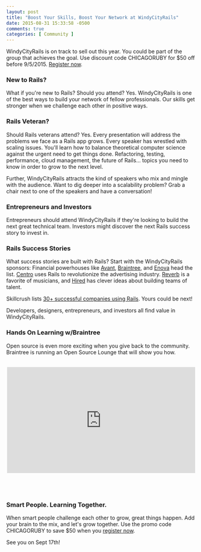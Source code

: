 ```yaml
---
layout: post
title: "Boost Your Skills, Boost Your Network at WindyCityRails"
date: 2015-08-31 15:33:58 -0500
comments: true
categories: [ Community ]
---
```

WindyCityRails is on track to sell out this year. You could be part of the group that achieves the goal. Use discount code CHICAGORUBY for $50 off before 9/5/2015. [Register now](https://www.windycityrails.org/register/).
<!--more-->

### New to Rails?

What if you're new to Rails? Should you attend? Yes. WindyCityRails is one of the best ways to build your network of fellow professionals. Our skills get stronger when we challenge each other in positive ways. 

### Rails Veteran?
Should Rails veterans attend? Yes. Every presentation will address the problems we face as a Rails app grows. Every speaker has wrestled with scaling issues. You'll learn how to balance theoretical computer science against the urgent need to get things done. Refactoring, testing, performance, cloud management, the future of Rails... topics you need to know in order to grow to the next level. 

Further, WindyCityRails attracts the kind of speakers who mix and mingle with the audience. Want to dig deeper into a scalability problem? Grab a chair next to one of the speakers and have a conversation!

### Entrepreneurs and Investors
Entrepreneurs should attend WindyCityRails if they're looking to build the next great technical team. Investors might discover the next Rails success story to invest in. 

### Rails Success Stories
What success stories are built with Rails? Start with the WindyCityRails sponsors: Financial powerhouses like [Avant](http://avant.com), [Braintree](http://braintreepayments.com), and [Enova](http://enova.com) head the list. [Centro](http://centro.net) uses Rails to revolutionize the advertising industry. [Reverb](http://reverb.com) is a favorite of musicians, and [Hired](http://hired.com) has clever ideas about building teams of talent.

Skillcrush lists [30+ successful companies using Rails](http://skillcrush.com/2015/02/02/37-rails-sites/). Yours could be next!

Developers, designers, entrepreneurs, and investors all find value in WindyCityRails. 

### Hands On Learning w/Braintree
Open source is even more exciting when you give back to the community. Braintree is running an Open Source Lounge that will show you how.
<br/>&nbsp;
<center><iframe src="https://player.vimeo.com/video/134859517" width="500" height="281" frameborder="0" webkitallowfullscreen mozallowfullscreen allowfullscreen></iframe></center>
<br/>&nbsp;
<br/>&nbsp;

### Smart People. Learning Together.

When smart people challenge each other to grow, great things happen. Add your brain to the mix, and let's grow together. Use the promo code CHICAGORUBY to save $50 when you [register now](https://www.windycityrails.org/register/).

See you on Sept 17th!
